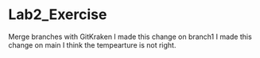 # Lab2_Exercise
Merge branches with GitKraken
I made this change on branch1
I made this change on main
I think the tempearture is not right.
